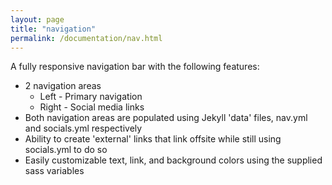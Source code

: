 ```yaml
---
layout: page
title: "navigation"
permalink: /documentation/nav.html
---
```


A fully responsive navigation bar with the following features:

* 2 navigation areas
  * Left - Primary navigation
  * Right - Social media links
* Both navigation areas are populated using Jekyll 'data' files, nav.yml and socials.yml respectively
* Ability to create 'external' links that link offsite while still using socials.yml to do so
* Easily customizable text, link, and background colors using the supplied sass variables